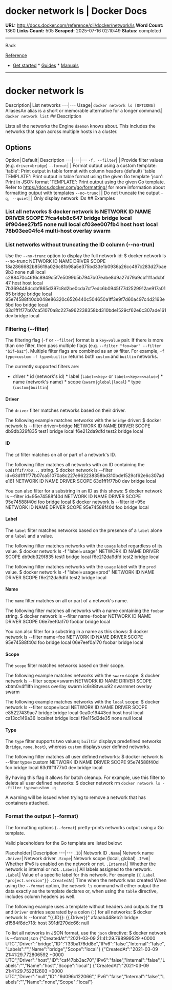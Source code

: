 # docker network ls | Docker Docs

**URL:** http://docs.docker.com/reference/cli/docker/network/ls
**Word Count:** 1360
**Links Count:** 505
**Scraped:** 2025-07-16 02:10:49
**Status:** completed

---

Back

[Reference](https://docs.docker.com/reference/)

  * [Get started](http://docs.docker.com/get-started/)   * [Guides](http://docs.docker.com/guides/)   * [Manuals](http://docs.docker.com/manuals/)

* * *

# docker network ls

Description| List networks   ---|---   Usage| `docker network ls [OPTIONS]`   AliasesAn alias is a short or memorable alternative for a longer command.| `docker network list`      ## Description

Lists all the networks the Engine `daemon` knows about. This includes the networks that span across multiple hosts in a cluster.

## Options

Option| Default| Description   ---|---|---   `-f, --filter`| | Provide filter values \(e.g. `driver=bridge`\)   `--format`| | Format output using a custom template:   'table': Print output in table format with column headers \(default\)   'table TEMPLATE': Print output in table format using the given Go template   'json': Print in JSON format   'TEMPLATE': Print output using the given Go template.   Refer to <https://docs.docker.com/go/formatting/> for more information about formatting output with templates   `--no-trunc`| | Do not truncate the output   `-q, --quiet`| | Only display network IDs      ## Examples

### List all networks               $ docker network ls     NETWORK ID          NAME                DRIVER          SCOPE     7fca4eb8c647        bridge              bridge          local     9f904ee27bf5        none                null            local     cf03ee007fb4        host                host            local     78b03ee04fc4        multi-host          overlay         swarm     

### List networks without truncating the ID column \(--no-trun\)

Use the `--no-trunc` option to display the full network id:               $ docker network ls --no-trunc     NETWORK ID                                                         NAME                DRIVER           SCOPE     18a2866682b85619a026c81b98a5e375bd33e1b0936a26cc497c283d27bae9b3   none                null             local     c288470c46f6c8949c5f7e5099b5b7947b07eabe8d9a27d79a9cbf111adcbf47   host                host             local     7b369448dccbf865d397c8d2be0cda7cf7edc6b0945f77d2529912ae917a0185   bridge              bridge           local     95e74588f40db048e86320c6526440c504650a1ff3e9f7d60a497c4d2163e5bd   foo                 bridge           local     63d1ff1f77b07ca51070a8c227e962238358bd310bde1529cf62e6c307ade161   dev                 bridge           local     

### Filtering \(--filter\)

The filtering flag \(`-f` or `--filter`\) format is a `key=value` pair. If there is more than one filter, then pass multiple flags \(e.g. `--filter "foo=bar" --filter "bif=baz"`\). Multiple filter flags are combined as an `OR` filter. For example, `-f type=custom -f type=builtin` returns both `custom` and `builtin` networks.

The currently supported filters are:

  * driver   * id \(network's id\)   * label \(`label=<key>` or `label=<key>=<value>`\)   * name \(network's name\)   * scope \(`swarm|global|local`\)   * type \(`custom|builtin`\)

#### Driver

The `driver` filter matches networks based on their driver.

The following example matches networks with the `bridge` driver:               $ docker network ls --filter driver=bridge     NETWORK ID          NAME                DRIVER            SCOPE     db9db329f835        test1               bridge            local     f6e212da9dfd        test2               bridge            local     

#### ID

The `id` filter matches on all or part of a network's ID.

The following filter matches all networks with an ID containing the `63d1ff1f77b0...` string.               $ docker network ls --filter id=63d1ff1f77b07ca51070a8c227e962238358bd310bde1529cf62e6c307ade161     NETWORK ID          NAME                DRIVER           SCOPE     63d1ff1f77b0        dev                 bridge           local     

You can also filter for a substring in an ID as this shows:               $ docker network ls --filter id=95e74588f40d     NETWORK ID          NAME                DRIVER          SCOPE     95e74588f40d        foo                 bridge          local          $ docker network ls --filter id=95e     NETWORK ID          NAME                DRIVER          SCOPE     95e74588f40d        foo                 bridge          local     

#### Label

The `label` filter matches networks based on the presence of a `label` alone or a `label` and a value.

The following filter matches networks with the `usage` label regardless of its value.               $ docker network ls -f "label=usage"     NETWORK ID          NAME                DRIVER         SCOPE     db9db329f835        test1               bridge         local     f6e212da9dfd        test2               bridge         local     

The following filter matches networks with the `usage` label with the `prod` value.               $ docker network ls -f "label=usage=prod"     NETWORK ID          NAME                DRIVER        SCOPE     f6e212da9dfd        test2               bridge        local     

#### Name

The `name` filter matches on all or part of a network's name.

The following filter matches all networks with a name containing the `foobar` string.               $ docker network ls --filter name=foobar     NETWORK ID          NAME                DRIVER       SCOPE     06e7eef0a170        foobar              bridge       local     

You can also filter for a substring in a name as this shows:               $ docker network ls --filter name=foo     NETWORK ID          NAME                DRIVER       SCOPE     95e74588f40d        foo                 bridge       local     06e7eef0a170        foobar              bridge       local     

#### Scope

The `scope` filter matches networks based on their scope.

The following example matches networks with the `swarm` scope:               $ docker network ls --filter scope=swarm     NETWORK ID          NAME                DRIVER              SCOPE     xbtm0v4f1lfh        ingress             overlay             swarm     ic6r88twuu92        swarmnet            overlay             swarm     

The following example matches networks with the `local` scope:               $ docker network ls --filter scope=local     NETWORK ID          NAME                DRIVER              SCOPE     e85227439ac7        bridge              bridge              local     0ca0e19443ed        host                host                local     ca13cc149a36        localnet            bridge              local     f9e115d2de35        none                null                local     

#### Type

The `type` filter supports two values; `builtin` displays predefined networks \(`bridge`, `none`, `host`\), whereas `custom` displays user defined networks.

The following filter matches all user defined networks:               $ docker network ls --filter type=custom     NETWORK ID          NAME                DRIVER       SCOPE     95e74588f40d        foo                 bridge       local     63d1ff1f77b0        dev                 bridge       local     

By having this flag it allows for batch cleanup. For example, use this filter to delete all user defined networks:               $ docker network rm `docker network ls --filter type=custom -q`     

A warning will be issued when trying to remove a network that has containers attached.

### Format the output \(--format\)

The formatting options \(`--format`\) pretty-prints networks output using a Go template.

Valid placeholders for the Go template are listed below:

Placeholder| Description   ---|---   `.ID`| Network ID   `.Name`| Network name   `.Driver`| Network driver   `.Scope`| Network scope \(local, global\)   `.IPv6`| Whether IPv6 is enabled on the network or not.   `.Internal`| Whether the network is internal or not.   `.Labels`| All labels assigned to the network.   `.Label`| Value of a specific label for this network. For example `{{.Label "project.version"}}`   `.CreatedAt`| Time when the network was created      When using the `--format` option, the `network ls` command will either output the data exactly as the template declares or, when using the `table` directive, includes column headers as well.

The following example uses a template without headers and outputs the `ID` and `Driver` entries separated by a colon \(`:`\) for all networks:               $ docker network ls --format "{{.ID}}: {{.Driver}}"     afaaab448eb2: bridge     d1584f8dc718: host     391df270dc66: null     

To list all networks in JSON format, use the `json` directive:               $ docker network ls --format json     {"CreatedAt":"2021-03-09 21:41:29.798999529 +0000 UTC","Driver":"bridge","ID":"f33ba176dd8e","IPv6":"false","Internal":"false","Labels":"","Name":"bridge","Scope":"local"}     {"CreatedAt":"2021-03-09 21:41:29.772806592 +0000 UTC","Driver":"host","ID":"caf47bb3ac70","IPv6":"false","Internal":"false","Labels":"","Name":"host","Scope":"local"}     {"CreatedAt":"2021-03-09 21:41:29.752212603 +0000 UTC","Driver":"null","ID":"9d096c122066","IPv6":"false","Internal":"false","Labels":"","Name":"none","Scope":"local"}